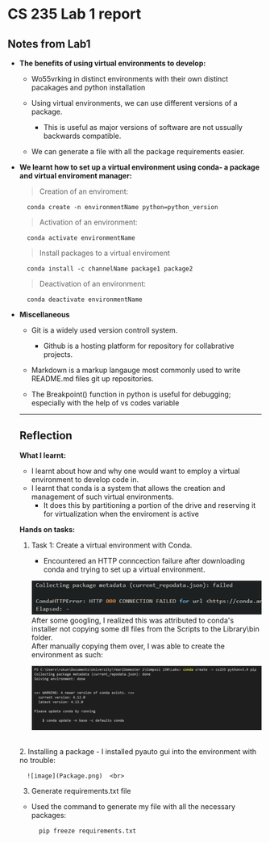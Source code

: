 # CS 235 Lab 1 report

## Notes from Lab1

- **The benefits of using virtual environments to develop:**

    - Wo55vrking in distinct environments with their own distinct pacakages and python installation

    - Using virtual environments, we can use different versions of a package.
     
      - This is useful as major versions of software are not ussually backwards compatible.  

    - We can generate a file with all the package requirements easier. 

- **We learnt how to set up a virtual environment using conda- a package and virtual enviroment manager:**

    > Creation of an enviroment: 
            
        conda create -n environmentName python=python_version

    > Activation of an environment: <code></code>
    
        conda activate environmentName

    > Install packages to a virtual enviroment

        conda install -c channelName package1 package2 
    > Deactivation of an environment:

        conda deactivate environmentName
        

- **Miscellaneous**

    - Git is a widely used version controll system. 

        - Github is a hosting platform for repository for collabrative projects. 
    - Markdown is a markup langauge most commonly used to write README.md files git up repositories.
    - The Breakpoint() function in python is useful for debugging; especially with the help of vs codes variable  
  ---
  ## Reflection

  **What I learnt:**
        
    - I learnt about how and why one would want to employ a virtual environment to develop code in. 
    - I learnt that conda is a system that allows the creation and management of such virtual environments. 
      - It does this by partitioning a portion of the drive and reserving it for virtualization when the enviroment is active
    
    **Hands on tasks:**
    1. Task 1: Create a virtual environment with Conda.
        
        - Encountered an HTTP conncection failure after downloading conda and trying to set up a virtual environment. 
            
        ![image](HttpError.png)
        <br>
        After some googling, I realized this was attributed to conda's installer not copying some dll files from the Scripts to the Library\bin folder.
        <br>
        After manually copying them over, I was able to create the environment as such:
        <br>
          
        ![image](CondaEnvSuccess.png)<br/>
     </br>
    2. Installing a package
    - I installed pyauto gui into the environment with no trouble:

        ![image](Package.png)  <br>
    3. Generate requirements.txt file   
            
    - Used the command to generate my file with all the necessary packages:
                
            pip freeze requirements.txt

    
    


